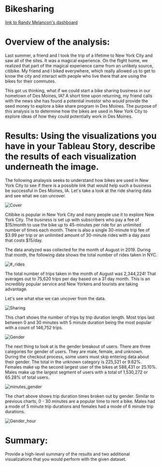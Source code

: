 # Bikesharing

[link to Randy Melancon's dashboard](https://public.tableau.com/app/profile/randy.l.melancon/viz/Challenge_work/ChallengeStory?publish=yes)

# Overview of the analysis: 
Last summer, a friend and I took the trip of a lifetime to New York City and saw all of the sites.  It was a magical experience.  On the flight home, we realized that part of the magical experience came from an unlikely source, citibike.  My friend and I biked everywhere, which really allowed us to get to know the city and interact with people who live there that are using the bikes for their commutes.  

This got us thinking, what if we could start a bike sharing business in our hometown of Des Moines, IA?  A short time upon returning, my friend calls with the news she has found a potential investor who would provide the seed money to explore a bike share program in Des Moines.  The purpose of this analysis is to determine how the bikes are used in New York City to explore ideas of how they could potentially work in Des Moines.  

# Results: Using the visualizations you have in your Tableau Story, describe the results of each visualization underneath the image.

The following analaysis seeks to understand how bikes are used in New York City to see if there is a possible link that would help such a business be successful in Des Moines, IA.  Let's take a look at the ride sharing data and see what we can uncover.

![Cover](https://user-images.githubusercontent.com/107599510/194689272-beb43d40-8695-49f0-b2f8-69d232b2cb22.png)

Citibike is popular in New York City and many people use it to explore New York City.  The business is set up with subscribers who pay a fee of $15/month to use the bike up to 45-minutes per ride for an unlimited number of times each month.  There is also a single 30-minute trip fee of $3.99 per trip or an unlimited amount of 30-minute rides with a day pass that costs $15/day.  

The data analyzed was collected for the month of August in 2019.  During that month, the following data shows the total number of rides taken in NYC.

![#_rides](https://user-images.githubusercontent.com/107599510/194689658-633ccece-ebdb-4933-b8f7-6c894a6719ba.png)

The total number of trips taken in the month of August was 2,344,224!  That averages out to 75,620 trips per day based on a 31 day month.  This is an incredibly popular service and New Yorkers and tourists are taking advantage.  

Let's see what else we can uncover from the data.

![Sharing](https://user-images.githubusercontent.com/107599510/194690347-ac35c15b-2d7e-4fe7-a215-d5d32504bfc6.png)

This chart shows the number of trips by trip duration length.  Most trips last between 0 and 30 minutes with 5 minute duration being the most popular with a count of 146,752 trips.

![Gender](https://user-images.githubusercontent.com/107599510/194690406-5ba2ca15-96b4-4fb2-b4a9-5103acd595b3.png)

The next thing to look at is the gender breakout of users.  There are three categories for gender of users.  They are male, female, and unknown.  During the checkout process, some users must skip entering data about their gender.  The total in the unknown category is 225,521 or 9.62%.  Females make up the second largest user of the bikes at 588,431 or 25.10%.  Males make up the largest segment of users with a total of 1,530,272 or 65.28% of total users.  

![minutes_gender](https://user-images.githubusercontent.com/107599510/194690834-f5feeb33-bb70-4ea6-a27d-8c6a0a30df70.png)

The chart above shows trip duration times broken out by gender.  Similar to previous charts, 0 - 30 minutes are a popular time to rent a bike.  Males had a mode of 5 minute trip durations and females had a mode of 6 minute trip durations.  

![Gender_hour](https://user-images.githubusercontent.com/107599510/194691281-fd340831-a6eb-479c-9012-b297067a6f80.png)


# Summary: 
Provide a high-level summary of the results and two additional visualizations that you would perform with the given dataset.
